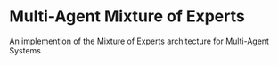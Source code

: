 # Multi-Agent Mixture of Experts
An implemention of the Mixture of Experts architecture for Multi-Agent Systems
